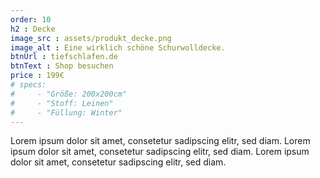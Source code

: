 ```yaml
---
order: 10
h2 : Decke
image_src : assets/produkt_decke.png
image_alt : Eine wirklich schöne Schurwolldecke.
btnUrl : tiefschlafen.de
btnText : Shop besuchen
price : 199€
# specs:
#     - "Größe: 200x200cm"
#     - "Stoff: Leinen"
#     - "Füllung: Winter"
---
```

Lorem ipsum dolor sit amet, consetetur sadipscing elitr, sed diam.
Lorem ipsum dolor sit amet, consetetur sadipscing elitr, sed diam.
Lorem ipsum dolor sit amet, consetetur sadipscing elitr, sed diam.